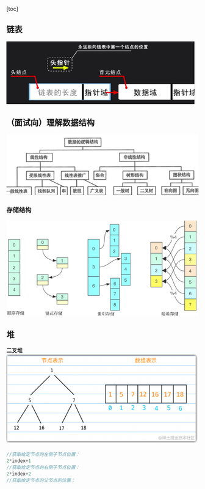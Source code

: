 [toc]




## 链表
![1682306309954](image/数据结构/1682306309954.png)







## （面试向）理解数据结构
![1676172024786](image/数据结构/1676172024786.png)




### 存储结构

![1679042551936](image/数据结构/1679042551936.png)

## 堆

**二叉堆**
![1676171631607](image/数据结构/1676171631607.png)
```c
//获取给定节点的左侧子节点位置：
2*index+1
//获取给定节点的右侧子节点位置：
2*index+2
//获取给定节点的父节点的位置：

```




















